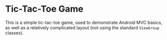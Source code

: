 # Tic-Tac-Toe Game

This is a simple tic-tac-toe game, used to demonstrate Android MVC basics, as well as a relatively
complicated layout (not using the standard `ViewGroup` classes).
